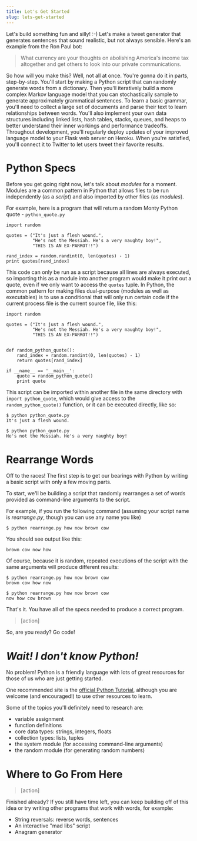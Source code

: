 ```yaml
---
title: Let's Get Started
slug: lets-get-started
---
```


Let's build something fun and silly! :-) Let's make a tweet generator that generates sentences that sound realistic, but not always sensible. Here's an example from the Ron Paul bot:
> What currency are your thoughts on abolishing America's income tax altogether and get others to look into our private communications.

So how will you make this? Well, not all at once. You're gonna do it in parts, step-by-step. You'll start by making a Python script that can randomly generate words from a dictionary. Then you'll iteratively build a more complex Markov language model that you can stochastically sample to generate approximately grammatical sentences. To learn a basic grammar, you'll need to collect a large set of documents and parse their text to learn relationships between words. You'll also implement your own data structures including linked lists, hash tables, stacks, queues, and heaps to better understand their inner workings and performance tradeoffs. Throughout development, you'll regularly deploy updates of your improved language model to your Flask web server on Heroku. When you're satisfied, you'll connect it to Twitter to let users tweet their favorite results.

Python Specs
==

Before you get going right now, let's talk about *modules* for a moment. Modules are a common pattern in Python that allows files to be run independently (as a *script*) and also imported by other files (as *modules*).

For example, here is a program that will return a random Monty Python quote -
`python_quote.py`

	import random

	quotes = ("It's just a flesh wound.",
	          "He's not the Messiah. He's a very naughty boy!",
	          "THIS IS AN EX-PARROT!!")

	rand_index = random.randint(0, len(quotes) - 1)
	print quotes[rand_index]

This code can only be run as a script because all lines are always executed, so importing this as a module into another program would make it print out a quote, even if we only want to access the `quotes` tuple. In Python, the common pattern for making files dual-purpose (modules as well as executables) is to use a conditional that will only run certain code if the current process file is the current source file, like this:

	import random

	quotes = ("It's just a flesh wound.",
	          "He's not the Messiah. He's a very naughty boy!",
	          "THIS IS AN EX-PARROT!!")


	def random_python_quote():
	    rand_index = random.randint(0, len(quotes) - 1)
	    return quotes[rand_index]

	if __name__ == '__main__':
	    quote = random_python_quote()
	    print quote


This script can be imported within another file in the same directory with `import python_quote`, which would give access to the `random_python_quote()` function, or it can be executed directly, like so:

	$ python python_quote.py
	It's just a flesh wound.

	$ python python_quote.py
	He's not the Messiah. He's a very naughty boy!


Rearrange Words
==

Off to the races! The first step is to get our bearings with Python by writing a basic script with only a few moving parts.

To start, we'll be building a script that randomly rearranges a set of words provided as command-line arguments to the script.

For example, if you run the following command (assuming your script name is *rearrange.py*, though you can use any name you like)

	$ python rearrange.py how now brown cow

You should see output like this:

	brown cow now how

Of course, because it is random, repeated executions of the script with the same arguments will produce different results:

	$ python rearrange.py how now brown cow
	brown cow how now

	$ python rearrange.py how now brown cow
	now how cow brown

That's it. You have all of the specs needed to produce a correct program.

> [action]
>
So, are you ready? Go code!

<!-- html comment to break boxes -->


*Wait! I don't know Python!*
==
No problem! Python is a friendly language with lots of great resources for those of us who are just getting started.

One recommended site is the [official Python Tutorial](https://docs.python.org/2.7/tutorial/), although you are welcome (and encouraged!) to use other resources to learn.

Some of the topics you'll definitely need to research are:

- variable assignment
- function definitions
- core data types: strings, integers, floats
- collection types: lists, tuples
- the system module (for accessing command-line arguments)
- the random module (for generating random numbers)

Where to Go From Here
==

> [action]
>
Finished already? If you still have time left, you can keep building off of this idea or try writing other programs that work with words, for example:

- String reversals: reverse words, sentences
- An interactive "mad libs" script
- Anagram generator
